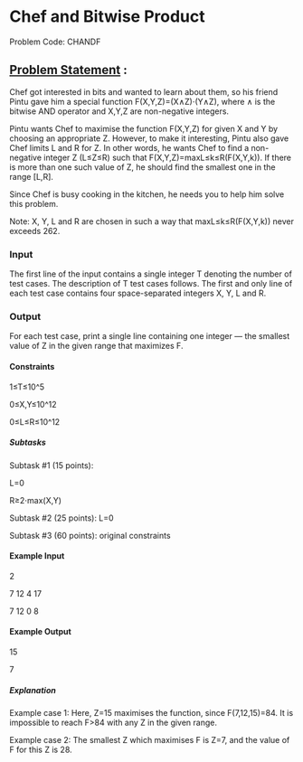 # Chef and Bitwise Product 
Problem Code: CHANDF
## [Problem Statement](https://www.codechef.com/MAY20B/problems/CHANDF) :

Chef got interested in bits and wanted to learn about them, so his friend Pintu gave him a special function F(X,Y,Z)=(X∧Z)⋅(Y∧Z), where ∧ is the bitwise AND operator and X,Y,Z are non-negative integers.

Pintu wants Chef to maximise the function F(X,Y,Z) for given X and Y by choosing an appropriate Z. However, to make it interesting, Pintu also gave Chef limits L and R for Z. In other words, he wants Chef to find a non-negative integer Z (L≤Z≤R) such that F(X,Y,Z)=maxL≤k≤R(F(X,Y,k)). If there is more than one such value of Z, he should find the smallest one in the range [L,R].

Since Chef is busy cooking in the kitchen, he needs you to help him solve this problem.

Note: X, Y, L and R are chosen in such a way that maxL≤k≤R(F(X,Y,k)) never exceeds 262.

### Input
The first line of the input contains a single integer T denoting the number of test cases. The description of T test cases follows.
The first and only line of each test case contains four space-separated integers X, Y, L and R.
### Output
For each test case, print a single line containing one integer ― the smallest value of Z in the given range that maximizes F.

#### Constraints

1≤T≤10^5

0≤X,Y≤10^12

0≤L≤R≤10^12

##### Subtasks

Subtask #1 (15 points):

L=0

R≥2⋅max(X,Y)

Subtask #2 (25 points): L=0

Subtask #3 (60 points): original constraints

#### Example Input
2

7 12 4 17

7 12 0 8

#### Example Output

15

7

##### Explanation

Example case 1: Here, Z=15 maximises the function, since F(7,12,15)=84. It is impossible to reach F>84 with any Z in the given range.

Example case 2: The smallest Z which maximises F is Z=7, and the value of F for this Z is 28.